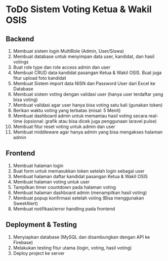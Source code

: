 # ToDo Sistem Voting Ketua & Wakil OSIS

## Backend
1. Membuat sistem login MultiRole (Admin, User/Siswa)
2. Membuat database untuk menyimpan data user, kandidat, dan hasil votings
3. Buat role type dan role access admin dan user
4. Membuat CRUD data kandidat pasangan Ketua & Wakil OSIS. Buat juga fitur upload foto kandidat
5. Membuat Sistem import data NISN dan Password User dari Excel ke Database
6. Membuat sistem voting dengan validasi user (hanya user terdaftar yang bisa voting)
7. Membuat validasi agar user hanya bisa voting satu kali (gunakan token)
8. Berikan waktu voting yang terbatas (misal: 5 Menit)
9. Membuat dashboard admin untuk memantau hasil voting secara real-time (opsional: grafik atau bisa dicek juga penggunaan laravel pulse)
10. Membuat fitur reset voting untuk admin dan user
11. Membuat middleware agar hanya admin yang bisa mengakses halaman admin

## Frontend
1. Membuat halaman login
2. Buat form untuk memasukkan token setelah login sebagai user
3. Membuat halaman daftar kandidat pasangan Ketua & Wakil OSIS
4. Membuat halaman voting untuk user
5. Tampilkan timer countdown pada halaman voting
6. Membuat halaman dashboard admin (menampilkan hasil voting)
7. Membuat popup konfirmasi setelah voting (Bisa menggunakan SweetAlert)
8. Membuat notifikasi/error handling pada frontend

## Deployment & Testing
1. Menyiapkan database (MySQL dan disambungkan dengan API ke Firebase)
2. Melakukan testing fitur utama (login, voting, hasil voting)
3. Deploy project ke server
